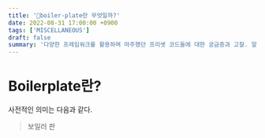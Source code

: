 ```yaml
---
title: '🤔boiler-plate란 무엇일까?'
date: 2022-08-31 17:00:00 +0900
tags: ['MISCELLANEOUS']
draft: false
summary: '다양한 프레임워크를 활용하며 마주했던 프리셋 코드들에 대한 궁금증과 고찰. 알아본 내용들을 정리한 문서. IT주변 용어/상식/정보 정리 문서'
---
```


# Boilerplate란?

사전적인 의미는 다음과 같다.

> 보일러 판